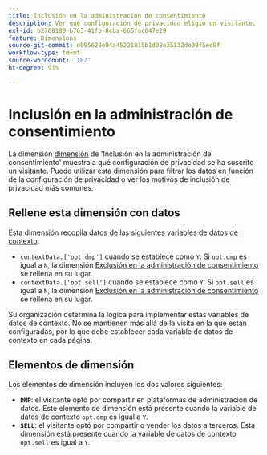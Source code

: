 ```yaml
---
title: Inclusión en la administración de consentimiento
description: Ver qué configuración de privacidad eligió un visitante.
exl-id: b2768180-b763-41fb-8cba-665fac047e29
feature: Dimensions
source-git-commit: d095628e94a45221815b1d08e35132de09f5ed8f
workflow-type: tm+mt
source-wordcount: '182'
ht-degree: 91%

---
```


# Inclusión en la administración de consentimiento

La dimensión [dimensión](overview.md) de &#39;Inclusión en la administración de consentimiento&#39; muestra a qué configuración de privacidad se ha suscrito un visitante. Puede utilizar esta dimensión para filtrar los datos en función de la configuración de privacidad o ver los motivos de inclusión de privacidad más comunes.

## Rellene esta dimensión con datos

Esta dimensión recopila datos de las siguientes [variables de datos de contexto](/help/implement/vars/page-vars/contextdata.md):

* `contextData.['opt.dmp']` cuando se establece como `Y`. Si `opt.dmp` es igual a `N`, la dimensión [Exclusión en la administración de consentimiento](cm-opt-out.md) se rellena en su lugar.
* `contextData.['opt.sell']` cuando se establece como `Y`. Si `opt.sell` es igual a `N`, la dimensión [Exclusión en la administración de consentimiento](cm-opt-out.md) se rellena en su lugar.

Su organización determina la lógica para implementar estas variables de datos de contexto. No se mantienen más allá de la visita en la que están configuradas, por lo que debe establecer cada variable de datos de contexto en cada página.

## Elementos de dimensión

Los elementos de dimensión incluyen los dos valores siguientes:

* **`DMP`**: el visitante optó por compartir en plataformas de administración de datos. Este elemento de dimensión está presente cuando la variable de datos de contexto `opt.dmp` es igual a `Y`.
* **`SELL`**: el visitante optó por compartir o vender los datos a terceros. Esta dimensión está presente cuando la variable de datos de contexto `opt.sell` es igual a `Y`.
